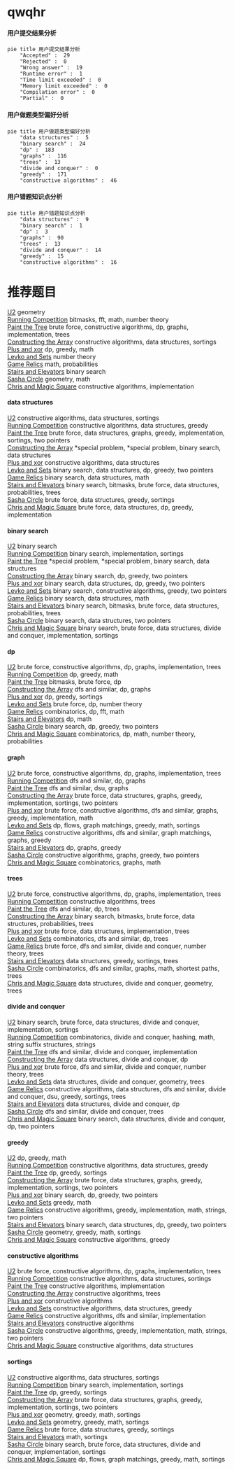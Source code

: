 # qwqhr
<!-- tabs:start -->
#### **用户提交结果分析**

```mermaid
pie title 用户提交结果分析
    "Accepted" :  29
    "Rejected" :  0
    "Wrong answer" :  19
    "Runtime error" :  1
    "Time limit exceeded" :  0
    "Memory limit exceeded" :  0
    "Compilation error" :  0
    "Partial" :  0
```
#### **用户做题类型偏好分析**

```mermaid
pie title 用户做题类型偏好分析
    "data structures" :  5
    "binary search" :  24
    "dp" :  183
    "graphs" :  116
    "trees" :  13
    "divide and conquer" :  0
    "greedy" :  171
    "constructive algorithms" :  46
```
#### **用户错题知识点分析**

```mermaid
pie title 用户错题知识点分析
    "data structures" :  9
    "binary search" :  1
    "dp" :  3
    "graphs" :  90
    "trees" :  13
    "divide and conquer" :  14
    "greedy" :  15
    "constructive algorithms" :  16
```
<!-- tabs:end -->
# 推荐题目
[U2](https://codeforces.com/contest/1143/problem/F)		geometry		  
[Running Competition](http://codeforces.com/problemset/problem/1398/G)		bitmasks,
                        fft,
                        math,
                        number theory		  
[Paint the Tree](https://codeforces.com/contest/1240/problem/C)		brute force,
                        constructive algorithms,
                        dp,
                        graphs,
                        implementation,
                        trees		  
[Constructing the Array](http://codeforces.com/problemset/problem/1353/D)		constructive algorithms,
                        data structures,
                        sortings		  
[Plus and xor](http://codeforces.com/problemset/problem/76/D)		dp,
                        greedy,
                        math		  
[Levko and Sets](http://codeforces.com/problemset/problem/360/D)		number theory		  
[Game Relics](http://codeforces.com/problemset/problem/1267/G)		math,
                        probabilities		  
[Stairs and Elevators](https://codeforces.com/contest/967/problem/C)		binary search		  
[Sasha Circle](http://codeforces.com/problemset/problem/549/E)		geometry,
                        math		  
[Chris and Magic Square](http://codeforces.com/problemset/problem/711/B)		constructive algorithms,
                        implementation		  
<!-- tabs:start -->
#### **data structures**
[U2](http://codeforces.com/problemset/problem/1353/D)		constructive algorithms,
                        data structures,
                        sortings		  
[Running Competition](http://codeforces.com/problemset/problem/1506/D)		constructive algorithms,
                        data structures,
                        greedy		  
[Paint the Tree](http://codeforces.com/problemset/problem/1487/E)		brute force,
                        data structures,
                        graphs,
                        greedy,
                        implementation,
                        sortings,
                        two pointers		  
[Constructing the Array](http://codeforces.com/problemset/problem/1488/F)		*special problem,
                        *special problem,
                        binary search,
                        data structures		  
[Plus and xor](http://codeforces.com/problemset/problem/1329/D)		constructive algorithms,
                        data structures		  
[Levko and Sets](http://codeforces.com/problemset/problem/1492/C)		binary search,
                        data structures,
                        dp,
                        greedy,
                        two pointers		  
[Game Relics](http://codeforces.com/problemset/problem/1490/G)		binary search,
                        data structures,
                        math		  
[Stairs and Elevators](http://codeforces.com/problemset/problem/1479/D)		binary search,
                        bitmasks,
                        brute force,
                        data structures,
                        probabilities,
                        trees		  
[Sasha Circle](http://codeforces.com/problemset/problem/1497/A)		brute force,
                        data structures,
                        greedy,
                        sortings		  
[Chris and Magic Square](http://codeforces.com/problemset/problem/1491/C)		brute force,
                        data structures,
                        dp,
                        greedy,
                        implementation		  
#### **binary search**
[U2](https://codeforces.com/contest/967/problem/C)		binary search		  
[Running Competition](http://codeforces.com/problemset/problem/166/A)		binary search,
                        implementation,
                        sortings		  
[Paint the Tree](http://codeforces.com/problemset/problem/1488/F)		*special problem,
                        *special problem,
                        binary search,
                        data structures		  
[Constructing the Array](http://codeforces.com/problemset/problem/734/C)		binary search,
                        dp,
                        greedy,
                        two pointers		  
[Plus and xor](http://codeforces.com/problemset/problem/1492/C)		binary search,
                        data structures,
                        dp,
                        greedy,
                        two pointers		  
[Levko and Sets](http://codeforces.com/problemset/problem/1463/D)		binary search,
                        constructive algorithms,
                        greedy,
                        two pointers		  
[Game Relics](http://codeforces.com/problemset/problem/1490/G)		binary search,
                        data structures,
                        math		  
[Stairs and Elevators](http://codeforces.com/problemset/problem/1479/D)		binary search,
                        bitmasks,
                        brute force,
                        data structures,
                        probabilities,
                        trees		  
[Sasha Circle](http://codeforces.com/problemset/problem/1436/E)		binary search,
                        data structures,
                        two pointers		  
[Chris and Magic Square](http://codeforces.com/problemset/problem/1461/D)		binary search,
                        brute force,
                        data structures,
                        divide and conquer,
                        implementation,
                        sortings		  
#### **dp**
[U2](https://codeforces.com/contest/1240/problem/C)		brute force,
                        constructive algorithms,
                        dp,
                        graphs,
                        implementation,
                        trees		  
[Running Competition](http://codeforces.com/problemset/problem/76/D)		dp,
                        greedy,
                        math		  
[Paint the Tree](http://codeforces.com/problemset/problem/812/B)		bitmasks,
                        brute force,
                        dp		  
[Constructing the Array](http://codeforces.com/problemset/problem/283/B)		dfs and similar,
                        dp,
                        graphs		  
[Plus and xor](http://codeforces.com/problemset/problem/1256/E)		dp,
                        greedy,
                        sortings		  
[Levko and Sets](http://codeforces.com/problemset/problem/354/C)		brute force,
                        dp,
                        number theory		  
[Game Relics](http://codeforces.com/problemset/problem/623/E)		combinatorics,
                        dp,
                        fft,
                        math		  
[Stairs and Elevators](http://codeforces.com/problemset/problem/708/E)		dp,
                        math		  
[Sasha Circle](http://codeforces.com/problemset/problem/734/C)		binary search,
                        dp,
                        greedy,
                        two pointers		  
[Chris and Magic Square](http://codeforces.com/problemset/problem/1278/F)		combinatorics,
                        dp,
                        math,
                        number theory,
                        probabilities		  
#### **graph**
[U2](https://codeforces.com/contest/1240/problem/C)		brute force,
                        constructive algorithms,
                        dp,
                        graphs,
                        implementation,
                        trees		  
[Running Competition](http://codeforces.com/problemset/problem/283/B)		dfs and similar,
                        dp,
                        graphs		  
[Paint the Tree](http://codeforces.com/problemset/problem/1263/D)		dfs and similar,
                        dsu,
                        graphs		  
[Constructing the Array](http://codeforces.com/problemset/problem/1487/E)		brute force,
                        data structures,
                        graphs,
                        greedy,
                        implementation,
                        sortings,
                        two pointers		  
[Plus and xor](http://codeforces.com/problemset/problem/1487/C)		brute force,
                        constructive algorithms,
                        dfs and similar,
                        graphs,
                        greedy,
                        implementation,
                        math		  
[Levko and Sets](http://codeforces.com/problemset/problem/1437/C)		dp,
                        flows,
                        graph matchings,
                        greedy,
                        math,
                        sortings		  
[Game Relics](http://codeforces.com/problemset/problem/1470/D)		constructive algorithms,
                        dfs and similar,
                        graph matchings,
                        graphs,
                        greedy		  
[Stairs and Elevators](http://codeforces.com/problemset/problem/1476/C)		dp,
                        graphs,
                        greedy		  
[Sasha Circle](http://codeforces.com/problemset/problem/1304/D)		constructive algorithms,
                        graphs,
                        greedy,
                        two pointers		  
[Chris and Magic Square](http://codeforces.com/problemset/problem/1475/C)		combinatorics,
                        graphs,
                        math		  
#### **trees**
[U2](https://codeforces.com/contest/1240/problem/C)		brute force,
                        constructive algorithms,
                        dp,
                        graphs,
                        implementation,
                        trees		  
[Running Competition](http://codeforces.com/problemset/problem/959/C)		constructive algorithms,
                        trees		  
[Paint the Tree](http://codeforces.com/problemset/problem/734/E)		dfs and similar,
                        dp,
                        trees		  
[Constructing the Array](http://codeforces.com/problemset/problem/1479/D)		binary search,
                        bitmasks,
                        brute force,
                        data structures,
                        probabilities,
                        trees		  
[Plus and xor](http://codeforces.com/problemset/problem/1511/C)		brute force,
                        data structures,
                        implementation,
                        trees		  
[Levko and Sets](http://codeforces.com/problemset/problem/1499/F)		combinatorics,
                        dfs and similar,
                        dp,
                        trees		  
[Game Relics](http://codeforces.com/problemset/problem/1491/E)		brute force,
                        dfs and similar,
                        divide and conquer,
                        number theory,
                        trees		  
[Stairs and Elevators](http://codeforces.com/problemset/problem/1466/D)		data structures,
                        greedy,
                        sortings,
                        trees		  
[Sasha Circle](http://codeforces.com/problemset/problem/1495/D)		combinatorics,
                        dfs and similar,
                        graphs,
                        math,
                        shortest paths,
                        trees		  
[Chris and Magic Square](http://codeforces.com/problemset/problem/1303/G)		data structures,
                        divide and conquer,
                        geometry,
                        trees		  
#### **divide and conquer**
[U2](http://codeforces.com/problemset/problem/1461/D)		binary search,
                        brute force,
                        data structures,
                        divide and conquer,
                        implementation,
                        sortings		  
[Running Competition](http://codeforces.com/problemset/problem/1466/G)		combinatorics,
                        divide and conquer,
                        hashing,
                        math,
                        string suffix structures,
                        strings		  
[Paint the Tree](http://codeforces.com/problemset/problem/1490/D)		dfs and similar,
                        divide and conquer,
                        implementation		  
[Constructing the Array](https://codeforces.com/contest/1483/problem/C)		data structures,
                        divide and conquer,
                        dp		  
[Plus and xor](http://codeforces.com/problemset/problem/1491/E)		brute force,
                        dfs and similar,
                        divide and conquer,
                        number theory,
                        trees		  
[Levko and Sets](http://codeforces.com/problemset/problem/1303/G)		data structures,
                        divide and conquer,
                        geometry,
                        trees		  
[Game Relics](http://codeforces.com/problemset/problem/1494/D)		constructive algorithms,
                        data structures,
                        dfs and similar,
                        divide and conquer,
                        dsu,
                        greedy,
                        sortings,
                        trees		  
[Stairs and Elevators](http://codeforces.com/problemset/problem/1482/E)		data structures,
                        divide and conquer,
                        dp		  
[Sasha Circle](http://codeforces.com/problemset/problem/566/C)		dfs and similar,
                        divide and conquer,
                        trees		  
[Chris and Magic Square](http://codeforces.com/problemset/problem/1428/F)		binary search,
                        data structures,
                        divide and conquer,
                        dp,
                        two pointers		  
#### **greedy**
[U2](http://codeforces.com/problemset/problem/76/D)		dp,
                        greedy,
                        math		  
[Running Competition](http://codeforces.com/problemset/problem/1506/D)		constructive algorithms,
                        data structures,
                        greedy		  
[Paint the Tree](http://codeforces.com/problemset/problem/1256/E)		dp,
                        greedy,
                        sortings		  
[Constructing the Array](http://codeforces.com/problemset/problem/1487/E)		brute force,
                        data structures,
                        graphs,
                        greedy,
                        implementation,
                        sortings,
                        two pointers		  
[Plus and xor](http://codeforces.com/problemset/problem/734/C)		binary search,
                        dp,
                        greedy,
                        two pointers		  
[Levko and Sets](http://codeforces.com/problemset/problem/1393/A)		greedy,
                        math		  
[Game Relics](https://codeforces.com/contest/1509/problem/D)		constructive algorithms,
                        greedy,
                        implementation,
                        math,
                        strings,
                        two pointers		  
[Stairs and Elevators](http://codeforces.com/problemset/problem/1492/C)		binary search,
                        data structures,
                        dp,
                        greedy,
                        two pointers		  
[Sasha Circle](https://codeforces.com/contest/1496/problem/C)		geometry,
                        greedy,
                        math,
                        sortings		  
[Chris and Magic Square](http://codeforces.com/problemset/problem/1493/A)		constructive algorithms,
                        greedy		  
#### **constructive algorithms**
[U2](https://codeforces.com/contest/1240/problem/C)		brute force,
                        constructive algorithms,
                        dp,
                        graphs,
                        implementation,
                        trees		  
[Running Competition](http://codeforces.com/problemset/problem/1353/D)		constructive algorithms,
                        data structures,
                        sortings		  
[Paint the Tree](http://codeforces.com/problemset/problem/711/B)		constructive algorithms,
                        implementation		  
[Constructing the Array](http://codeforces.com/problemset/problem/959/C)		constructive algorithms,
                        trees		  
[Plus and xor](http://codeforces.com/problemset/problem/1227/B)		constructive algorithms		  
[Levko and Sets](http://codeforces.com/problemset/problem/1506/D)		constructive algorithms,
                        data structures,
                        greedy		  
[Game Relics](http://codeforces.com/problemset/problem/316/F3)		constructive algorithms,
                        dfs and similar,
                        implementation		  
[Stairs and Elevators](http://codeforces.com/problemset/problem/398/C)		constructive algorithms		  
[Sasha Circle](https://codeforces.com/contest/1509/problem/D)		constructive algorithms,
                        greedy,
                        implementation,
                        math,
                        strings,
                        two pointers		  
[Chris and Magic Square](http://codeforces.com/problemset/problem/1329/D)		constructive algorithms,
                        data structures		  
#### **sortings**
[U2](http://codeforces.com/problemset/problem/1353/D)		constructive algorithms,
                        data structures,
                        sortings		  
[Running Competition](http://codeforces.com/problemset/problem/166/A)		binary search,
                        implementation,
                        sortings		  
[Paint the Tree](http://codeforces.com/problemset/problem/1256/E)		dp,
                        greedy,
                        sortings		  
[Constructing the Array](http://codeforces.com/problemset/problem/1487/E)		brute force,
                        data structures,
                        graphs,
                        greedy,
                        implementation,
                        sortings,
                        two pointers		  
[Plus and xor](https://codeforces.com/contest/1496/problem/C)		geometry,
                        greedy,
                        math,
                        sortings		  
[Levko and Sets](http://codeforces.com/problemset/problem/1495/A)		geometry,
                        greedy,
                        math,
                        sortings		  
[Game Relics](http://codeforces.com/problemset/problem/1497/A)		brute force,
                        data structures,
                        greedy,
                        sortings		  
[Stairs and Elevators](http://codeforces.com/problemset/problem/1427/A)		math,
                        sortings		  
[Sasha Circle](http://codeforces.com/problemset/problem/1461/D)		binary search,
                        brute force,
                        data structures,
                        divide and conquer,
                        implementation,
                        sortings		  
[Chris and Magic Square](http://codeforces.com/problemset/problem/1437/C)		dp,
                        flows,
                        graph matchings,
                        greedy,
                        math,
                        sortings		  
<!-- tabs:end -->
